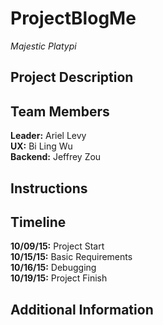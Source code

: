 # ProjectBlogMe
*Majestic Platypi*

Project Description
------------------- 

Team Members
------------
**Leader:** Ariel Levy  
**UX:** Bi Ling Wu  
**Backend:** Jeffrey Zou    

Instructions
------------

Timeline
--------
**10/09/15:** Project Start  
**10/15/15:** Basic Requirements  
**10/16/15:** Debugging  
**10/19/15:** Project Finish  

Additional Information
----------------------
